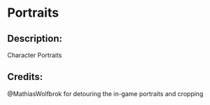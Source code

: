 # Portraits

## Description: 

Character Portraits

## Credits: 

@MathiasWolfbrok for detouring the in-game portraits and cropping


